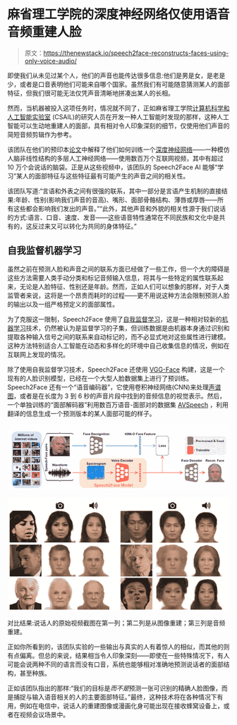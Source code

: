 # 麻省理工学院的深度神经网络仅使用语音音频重建人脸

> 原文：<https://thenewstack.io/speech2face-reconstructs-faces-using-only-voice-audio/>

即使我们从未见过某个人，他们的声音也能传达很多信息:他们是男是女，是老是少，或者是口音表明他们可能来自哪个国家。虽然我们有可能随意猜测某人的面部特征，但我们很可能无法仅凭声音清晰地拼凑出某人的长相。

然而，当机器被投入这项任务时，情况就不同了，正如麻省理工学院[计算机科学和人工智能实验室](https://www.csail.mit.edu/) (CSAIL)的研究人员在开发一种人工智能时发现的那样，这种人工智能可以生动地重建人的面部，具有相对令人印象深刻的细节，仅使用他们声音的简短音频剪辑作为参考。

该团队在他们的预印本[论文](https://arxiv.org/pdf/1905.09773.pdf)中解释了他们如何训练一个[深度神经网络](https://en.wikipedia.org/wiki/Deep_learning#Deep_neural_networks)——一种模仿人脑非线性结构的多层人工神经网络——使用数百万个互联网视频，其中有超过 10 万个会说话的脑袋。正是从这些视频中，该团队的 Speech2Face AI 能够“学习”某人的面部特征与这些特征最有可能产生的声音之间的相关性。

该团队写道:“言语和外表之间有很强的联系，其中一部分是言语产生机制的直接结果:年龄、性别(影响我们声音的音高)、嘴形、面部骨骼结构、薄唇或厚唇——所有这些都会影响我们发出的声音。”“此外，其他声音和外貌的相关性源于我们说话的方式:语言、口音、速度、发音——这些语音特性通常在不同民族和文化中是共有的，这反过来又可以转化为共同的身体特征。”

## 自我监督机器学习

虽然之前在预测人脸和声音之间的联系方面已经做了一些工作，但一个大的障碍是这些方法需要人类手动分类和标记音频输入信息，将其与一些特定的属性联系起来，无论是人脸特征、性别还是年龄。然而，正如人们可以想象的那样，对于人类监管者来说，这将是一个昂贵而耗时的过程——更不用说这种方法会限制预测人脸的输出以及一组严格预定义的面部属性。

为了克服这一限制，Speech2Face 使用了[自我监督学习](https://hackernoon.com/self-supervised-learning-gets-us-closer-to-autonomous-learning-be77e6c86b5a)，这是一种相对较新的[机器学习](https://thenewstack.io/machine-learning-not-magic-guide-get-started/)技术，仍然被认为是监督学习的子集，但训练数据是由机器本身通过识别和提取各种输入信号之间的联系来自动标记的，而不必显式地对这些属性进行建模。这种方法特别适合人工智能在动态和多样化的环境中自己收集信息的情况，例如在互联网上发现的情况。

除了使用自我监督学习技术，Speech2Face 还使用 [VGG-Face](http://www.robots.ox.ac.uk/~vgg/data/vgg_face/) 构建，这是一个现有的人脸识别模型，已经在一个大型人脸数据集上进行了预训练。Speech2Face 还有一个“语音编码器”，它使用卷积神经网络(CNN)来处理[声谱图](https://en.wikipedia.org/wiki/Spectrogram)，或者是在长度为 3 到 6 秒的声音片段中找到的音频信息的视觉表示。然后，一个单独训练的“面部解码器”利用数百万语音-面部对的数据集 [AVSpeech](https://looking-to-listen.github.io/) ，利用翻译的信息生成一个预测版本的某人面部可能的样子。

![](img/b91f0bc1dc7cef89e4ade865252d92cb.png)

![](img/ca3df53aec51bf9214151092bf2c588f.png)

对比结果:说话人的原始视频截图在第一列；第二列是从图像重建；第三列是音频重建。

正如你所看到的，该团队实验的一些输出与真实的人有着惊人的相似，而其他的则有点偏离。但总的来说，结果相当令人印象深刻——即使在一些特殊情况下，有人可能会说两种不同的语言而没有口音，系统也能够相对准确地预测说话者的面部结构，甚至种族。

正如该团队指出的那样:“我们的目标是*而不是*预测一张可识别的精确人脸图像，而是捕捉与输入语音相关的人的主要面部特征。”最终，这种技术将在各种情况下有用，例如在电信中，说话人的重建图像或漫画化身可能出现在接收蜂窝设备上，或者在视频会议场景中。

<svg xmlns:xlink="http://www.w3.org/1999/xlink" viewBox="0 0 68 31" version="1.1"><title>Group</title> <desc>Created with Sketch.</desc></svg>